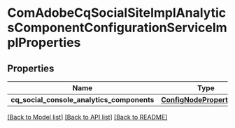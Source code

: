# ComAdobeCqSocialSiteImplAnalyticsComponentConfigurationServiceImplProperties

## Properties
Name | Type | Description | Notes
------------ | ------------- | ------------- | -------------
**cq_social_console_analytics_components** | [**ConfigNodePropertyArray**](ConfigNodePropertyArray.md) |  | [optional] 

[[Back to Model list]](../README.md#documentation-for-models) [[Back to API list]](../README.md#documentation-for-api-endpoints) [[Back to README]](../README.md)


